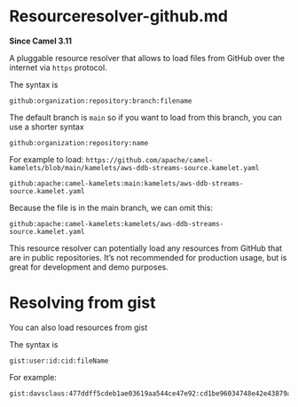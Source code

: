 # Resourceresolver-github.md

**Since Camel 3.11**

A pluggable resource resolver that allows to load files from GitHub over
the internet via `https` protocol.

The syntax is

    github:organization:repository:branch:filename

The default branch is `main` so if you want to load from this branch,
you can use a shorter syntax

    github:organization:repository:name

For example to load:
`https://github.com/apache/camel-kamelets/blob/main/kamelets/aws-ddb-streams-source.kamelet.yaml`

    github:apache:camel-kamelets:main:kamelets/aws-ddb-streams-source.kamelet.yaml

Because the file is in the main branch, we can omit this:

    github:apache:camel-kamelets:kamelets/aws-ddb-streams-source.kamelet.yaml

This resource resolver can potentially load any resources from GitHub
that are in public repositories. It’s not recommended for production
usage, but is great for development and demo purposes.

# Resolving from gist

You can also load resources from gist

The syntax is

    gist:user:id:cid:fileName

For example:

    gist:davsclaus:477ddff5cdeb1ae03619aa544ce47e92:cd1be96034748e42e43879a4d27ed297752b6115:mybeer.xml
